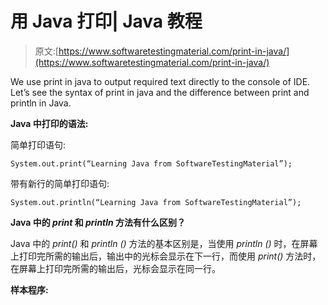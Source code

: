# 用 Java 打印| Java 教程

> 原文:[https://www.softwaretestingmaterial.com/print-in-java/](https://www.softwaretestingmaterial.com/print-in-java/)

We use print in java to output required text directly to the console of IDE. Let’s see the syntax of print in java and the difference between print and println in Java.

**Java 中打印的语法:**

简单打印语句:

```
System.out.print(“Learning Java from SoftwareTestingMaterial”);
```

带有新行的简单打印语句:

```
System.out.println(“Learning Java from SoftwareTestingMaterial”);
```

**Java 中的 *print* 和 *println* 方法有什么区别？**

Java 中的 *print()* 和 *println* *()* 方法的基本区别是，当使用 *println* *()* 时，在屏幕上打印完所需的输出后，输出中的光标会显示在下一行，而使用 *print()* 方法时，在屏幕上打印完所需的输出后，光标会显示在同一行。

**样本程序:**